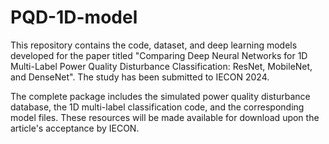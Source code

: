 # PQD-1D-model

This repository contains the code, dataset, and deep learning models developed for the paper titled "Comparing Deep Neural Networks for 1D Multi-Label Power Quality Disturbance Classification: ResNet, MobileNet, and DenseNet". The study has been submitted to IECON 2024.

The complete package includes the simulated power quality disturbance database, the 1D multi-label classification code, and the corresponding model files. These resources will be made available for download upon the article's acceptance by IECON.
